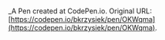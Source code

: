 # 
 _A Pen created at CodePen.io. Original URL: [https://codepen.io/bkrzysiek/pen/OKWqma](https://codepen.io/bkrzysiek/pen/OKWqma).

 
